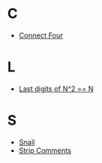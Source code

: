 # C
- [Connect Four](connect-four-1)
# L
- [Last digits of N^2 == N](last-digits-of-n-2-equals-equals-n)
# S
- [Snail](snail)
- [Strip Comments](strip-comments)
